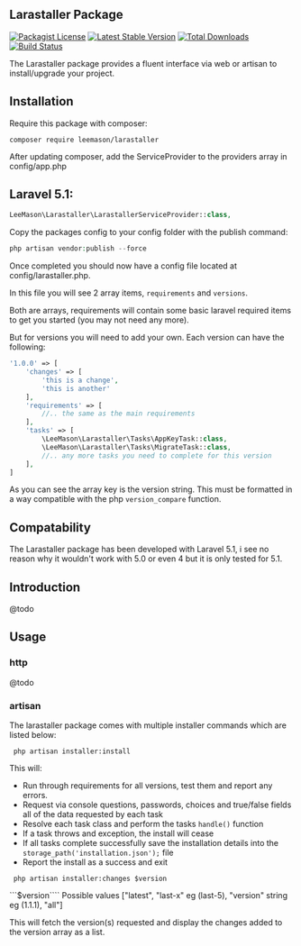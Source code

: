 ## Larastaller Package
[![Packagist License](https://poser.pugx.org/leemason/larastaller/license.png)](http://choosealicense.com/licenses/mit/)
[![Latest Stable Version](https://poser.pugx.org/leemason/larastaller/version.png)](https://packagist.org/packages/leemason/larastaller)
[![Total Downloads](https://poser.pugx.org/leemason/larastaller/d/total.png)](https://packagist.org/packages/leemason/larastaller)
[![Build Status](https://travis-ci.org/leemason/larastaller.svg?branch=master)](https://travis-ci.org/leemason/larastaller)

The Larastaller package provides a fluent interface via web or artisan to install/upgrade your project.

## Installation

Require this package with composer:

```
composer require leemason/larastaller
```

After updating composer, add the ServiceProvider to the providers array in config/app.php

## Laravel 5.1:

```php
LeeMason\Larastaller\LarastallerServiceProvider::class,
```

Copy the packages config to your config folder with the publish command:

```php
php artisan vendor:publish --force
```

Once completed you should now have a config file located at config/larastaller.php.

In this file you will see 2 array items, ```requirements``` and ```versions```.

Both are arrays, requirements will contain some basic laravel required items to get you started (you may not need any more).

But for versions you will need to add your own. Each version can have the following:

```php
'1.0.0' => [
    'changes' => [
        'this is a change',
        'this is another'
    ],
    'requirements' => [
        //.. the same as the main requirements
    ],
    'tasks' => [
        \LeeMason\Larastaller\Tasks\AppKeyTask::class,
        \LeeMason\Larastaller\Tasks\MigrateTask::class,
        //.. any more tasks you need to complete for this version
    ],
]
```

As you can see the array key is the version string. This must be formatted in a way compatible with the php ```version_compare``` function.

## Compatability

The Larastaller package has been developed with Laravel 5.1, i see no reason why it wouldn't work with 5.0 or even 4 but it is only tested for 5.1.

## Introduction

@todo

## Usage

### http

@todo

### artisan

The larastaller package comes with multiple installer commands which are listed below:

``` php artisan installer:install```

This will:

- Run through requirements for all versions, test them and report any errors.
- Request via console questions, passwords, choices and true/false fields all of the data requested by each task
- Resolve each task class and perform the tasks ```handle()``` function
- If a task throws and exception, the install will cease
- If all tasks complete successfully save the installation details into the ```storage_path('installation.json');``` file
- Report the install as a success and exit

``` php artisan installer:changes $version```

```$version```` Possible values ["latest", "last-x" eg (last-5), "version" string eg (1.1.1), "all"]

This will fetch the version(s) requested and display the changes added to the version array as a list.



